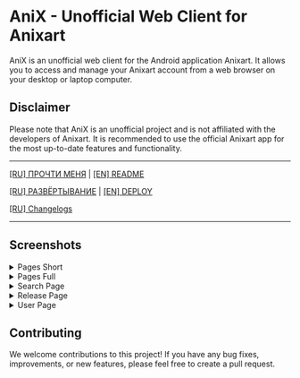 # AniX - Unofficial Web Client for Anixart

AniX is an unofficial web client for the Android application Anixart. It allows you to access and manage your Anixart account from a web browser on your desktop or laptop computer.

## Disclaimer

Please note that AniX is an unofficial project and is not affiliated with the developers of Anixart. It is recommended to use the official Anixart app for the most up-to-date features and functionality.

---

[[RU] ПРОЧТИ МЕНЯ](./README.RU.md) | [[EN] README](./README.md)

[[RU] РАЗВЁРТЫВАНИЕ](./DEPLOYMENT.RU.md) | [[EN] DEPLOY](./DEPLOYMENT.md)

[[RU] Changelogs](./public/changelog)

---

## Screenshots

<details>
<summary>Pages Short</summary>

![Pages Short Screenshot](./docs/images/shortPageView.jpg)

</details>

<details>
<summary>Pages Full</summary>

![Pages Full Screenshot](./docs/images/fullPageView.jpg)

</details>

<details>
<summary>Search Page</summary>

![Search Page Screenshot](./docs/images/SearchPageView.jpg)

</details>

<details>
<summary>Release Page</summary>

![Release Page Screenshot](./docs/images/ReleasePageView.jpg)

</details>

<details>
<summary>User Page</summary>

![User Page Screenshot](./docs/images/ProfilePageView.jpg)

</details>

## Contributing

We welcome contributions to this project! If you have any bug fixes, improvements, or new features, please feel free to create a pull request.
